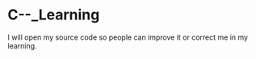 C--_Learning
============

I will open my source code so people can improve it or correct me in my learning. 

